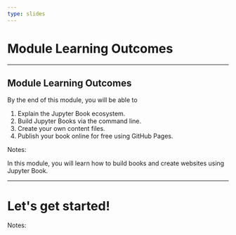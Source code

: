 ```yaml
---
type: slides
---
```


# Module Learning Outcomes

---

## Module Learning Outcomes

By the end of this module, you will be able to

1. Explain the Jupyter Book ecosystem.
2. Build Jupyter Books via the command line.
3. Create your own content files.
4. Publish your book online for free using GitHub Pages.

Notes:

In this module, you will learn how to build books and create websites using Jupyter Book.

---

# Let's get started!

Notes:

<br>
